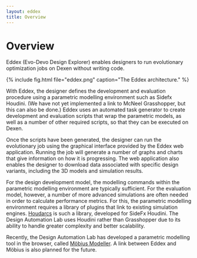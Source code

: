 ```yaml
---
layout: eddex
title: Overview
---
```

# Overview

Eddex (Evo-Devo Design Explorer) enables designers to run evolutionary optimization jobs on Dexen without writing code.

{% include fig.html file="eddex.png" caption="The Eddex architecture." %}

With Eddex, the designer defines the development and evaluation procedure using a parametric modelling environment such as Sidefx Houdini. (We have not yet implemented a link to McNeel Grasshopper, but this can also be done.) Eddex uses an automated task generator to create development and evaluation scripts that wrap the parametric models, as well as a number of other required scripts, so that they can be executed on Dexen.

Once the scripts have been generated, the designer can run the evolutionary job using the graphical interface provided by the Eddex web application. Running the job will generate a number of graphs and charts that give information on how it is progressing. The web application also enables the designer to download data associated with specific design variants, including the 3D models and simulation results.

For the design development model, the modelling commands within the parametric modelling environment are typically sufficient. For the evaluation model, however, a number of more advanced simulations are often needed in order to calculate performance metrics. For this, the parametric modelling environment requires a library of plugins that link to existing simulation engines. [Houdarcs](/software/houdarcs) is such a library, developed for SideFx Houdini. The Design Automation Lab uses Houdini rather than Grasshopper due to its ability to handle greater complexity and better scalability. 

Recently, the Design Automation Lab has developed a parametric modelling tool in the browser, called [Möbius Modeller](/software/mobius). A link between Eddex and Möbius is also planned for the future. 


